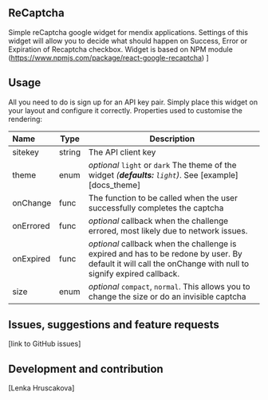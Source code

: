 ## ReCaptcha
Simple reCaptcha google widget for mendix applications.
Settings of this widget will allow you to decide what should happen on Success, Error or Expiration of Recaptcha checkbox. 
Widget is based on NPM module (https://www.npmjs.com/package/react-google-recaptcha) ]

## Usage
All you need to do is sign up for an API key pair. 
Simply place this widget on your layout and configure it correctly. 
Properties used to customise the rendering:

| Name | Type | Description |
|:---- | ---- | ------ |
| sitekey | string | The API client key |
| theme | enum | *optional* `light` or `dark` The theme of the widget *(__defaults:__ `light`)*. See [example][docs_theme]
| onChange | func | The function to be called when the user successfully completes the captcha |
| onErrored | func | *optional* callback when the challenge errored, most likely due to network issues. |
| onExpired | func | *optional* callback when the challenge is expired and has to be redone by user. By default it will call the onChange with null to signify expired callback. 
| size | enum | *optional* `compact`, `normal`. This allows you to change the size or do an invisible captcha |

## Issues, suggestions and feature requests
[link to GitHub issues]

## Development and contribution
[Lenka Hruscakova]
